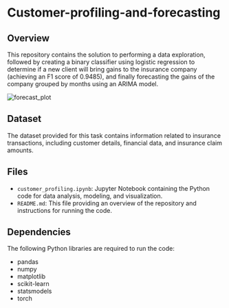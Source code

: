 # Customer-profiling-and-forecasting

## Overview

This repository contains the solution to performing a data exploration, followed by creating a binary classifier using logistic regression to determine if a new client will bring gains to the insurance company (achieving an F1 score of 0.9485), and finally forecasting the gains of the company grouped by months using an ARIMA model.


![forecast_plot](https://github.com/karimbenjrad/Customer-profiling-and-forecasting/assets/57772372/1695626d-e832-41bd-a607-c80c5cabfb86)

## Dataset

The dataset provided for this task contains information related to insurance transactions, including customer details, financial data, and insurance claim amounts.

## Files

- `customer_profiling.ipynb`: Jupyter Notebook containing the Python code for data analysis, modeling, and visualization.
- `README.md`: This file providing an overview of the repository and instructions for running the code.

## Dependencies

The following Python libraries are required to run the code:
- pandas
- numpy
- matplotlib
- scikit-learn
- statsmodels
- torch
